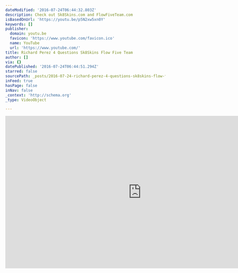 ```yaml
---
dateModified: '2016-07-24T06:44:32.803Z'
description: Check out Sk8Skins.com and FlowFiveTeam.com
isBasedOnUrl: 'https://youtu.be/p5N2xw5xn0Y'
keywords: []
publisher:
  domain: youtu.be
  favicon: 'https://www.youtube.com/favicon.ico'
  name: YouTube
  url: 'https://www.youtube.com/'
title: Richard Perez 4 Questions Sk8Skins Flow Five Team
author: []
via: {}
datePublished: '2016-07-24T06:44:51.294Z'
starred: false
sourcePath: _posts/2016-07-24-richard-perez-4-questions-sk8skins-flow-five-team.md
inFeed: true
hasPage: false
inNav: false
_context: 'http://schema.org'
_type: VideoObject

---
```

<iframe src="https://cdn.embedly.com/widgets/media.html?src=https%3A%2F%2Fwww.youtube.com%2Fembed%2Fp5N2xw5xn0Y%3Ffeature%3Doembed&amp;url=http%3A%2F%2Fwww.youtube.com%2Fwatch%3Fv%3Dp5N2xw5xn0Y&amp;image=https%3A%2F%2Fi.ytimg.com%2Fvi%2Fp5N2xw5xn0Y%2Fhqdefault.jpg&amp;key=b7d04c9b404c499eba89ee7072e1c4f7&amp;type=text%2Fhtml&amp;schema=youtube" width="854" height="480" scrolling="no" frameborder="0" allowfullscreen="" style=""></iframe>